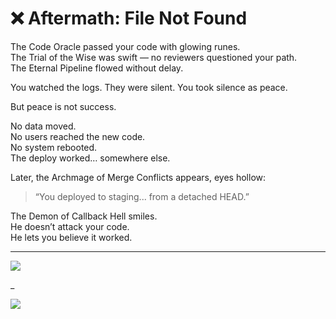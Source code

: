 # ❌ Aftermath: File Not Found

The Code Oracle passed your code with glowing runes.  
The Trial of the Wise was swift — no reviewers questioned your path.  
The Eternal Pipeline flowed without delay.

You watched the logs. They were silent. You took silence as peace.

But peace is not success.

No data moved.  
No users reached the new code.  
No system rebooted.  
The deploy worked… somewhere else.

Later, the Archmage of Merge Conflicts appears, eyes hollow:

> “You deployed to staging... from a detached HEAD.”

The Demon of Callback Hell smiles.  
He doesn’t attack your code.  
He lets you believe it worked.

---

<a href="../../glossary.md">
  <img src="https://img.shields.io/badge/Consult%20the%20DevLore%20Glossary-5dade2?style=for-the-badge"/>
</a>

_

<a href="../../start-game.md">
  <img src="https://img.shields.io/badge/The%20path%20was%20valid.%20The%20target%20was%20not.%20Retry-slategray?style=for-the-badge"/>
</a>
